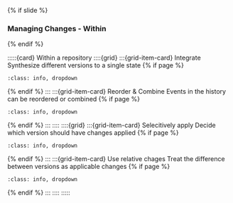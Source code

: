 {% if slide %}
### Managing Changes - Within
{% endif %}

:::::{card} Within a repository
::::{grid}
:::{grid-item-card} Integrate
Synthesize different versions to a single state
{% if page %}
```{admonition} 
:class: info, dropdown
```
{% endif %}
:::
:::{grid-item-card} Reorder & Combine
Events in the history can be reordered or combined
{% if page %}
```{admonition} 
:class: info, dropdown
```
{% endif %}
:::
::::
::::{grid}
:::{grid-item-card} Selecitively apply
Decide which version should have changes applied
{% if page %}
```{admonition} 
:class: info, dropdown
```
{% endif %}
:::
:::{grid-item-card} Use relative chages
Treat the difference between versions as applicable changes
{% if page %}
```{admonition} 
:class: info, dropdown
```
{% endif %}
:::
::::
:::::
